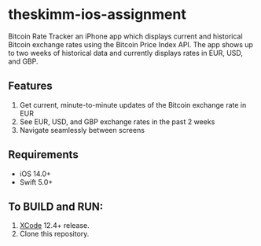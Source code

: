 # theskimm-ios-assignment
Bitcoin Rate Tracker an iPhone app which displays current and historical Bitcoin exchange rates using the Bitcoin Price Index API. The app shows up to two weeks of historical data and currently displays rates in EUR, USD, and GBP.

## Features
1. Get current, minute-to-minute updates of the Bitcoin exchange rate in EUR
2. See EUR, USD, and GBP exchange rates in the past 2 weeks
3. Navigate seamlessly between screens

## Requirements 
- iOS 14.0+ 
- Swift 5.0+

## To BUILD and RUN:
1. [XCode](https://developer.apple.com/xcode/download/) 12.4+ release.
2. Clone this repository.